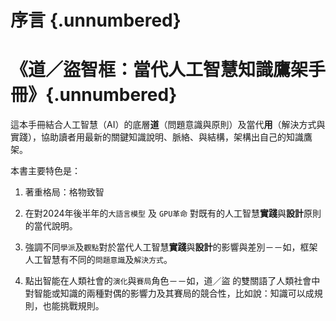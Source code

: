 # 序言 {.unnumbered}

# 《道／盜智框：當代人工智慧知識鷹架手冊》{.unnumbered}

這本手冊結合人工智慧（AI）的底層**道**（問題意識與原則）及當代**用**（解決方式與實踐），協助讀者用最新的關鍵知識說明、脈絡、與結構，架構出自己的知識鷹架。

本書主要特色是：

1. 著重格局：格物致智
2. 在對2024年後半年的`大語言模型` 及 `GPU革命` 對既有的人工智慧**實踐**與**設計**原則的當代說明。

2. 強調不同`學派`及`觀點`對於當代人工智慧**實踐**與**設計**的影響與差別－－如，框架人工智慧有不同的`問題意識`及`解決方式`。

3. 點出智能在人類社會的`演化`與`賽局`角色－－如，道／盜 的雙關語了人類社會中對智能或知識的兩種對偶的影響力及其賽局的競合性，比如說：知識可以成規則，也能挑戰規則。

